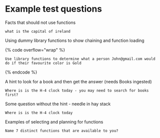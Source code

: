 # Example test questions

Facts that should not use functions

```
what is the capital of ireland
```

Using dummy library functions to show chaining and function loading

{% code overflow="wrap" %}
```
Use library functions to determine what a person John@gmail.com would do if their favourite color is Gold
```
{% endcode %}

A hint to look for a book and then get the answer (needs Books ingested)

```
Where is is the H-4 clock today - you may need to search for books first?
```

Some question without the hint - needle in hay stack

```
Where is is the H-4 clock today
```

Examples of selecting and planning for functions

```
Name 7 distinct functions that are available to you?

```
